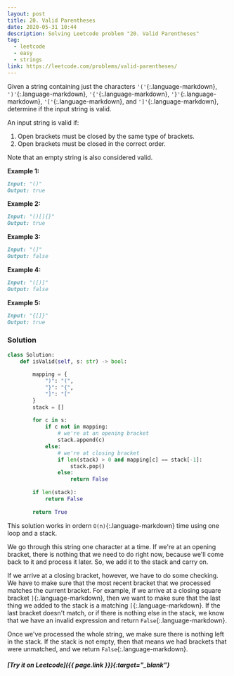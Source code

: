 ```yaml
---
layout: post
title: 20. Valid Parentheses
date: 2020-05-31 10:44
description: Solving Leetcode problem "20. Valid Parentheses"
tag:
  - leetcode
  - easy
  - strings
link: https://leetcode.com/problems/valid-parentheses/
---
```


Given a string containing just the characters `'('`{:.language-markdown}, `')'`{:.language-markdown}, `'{'`{:.language-markdown}, `'}'`{:.language-markdown}, `'['`{:.language-markdown}, and `']'`{:.language-markdown}, determine if the input string is valid.

An input string is valid if:

1. Open brackets must be closed by the same type of brackets.
2. Open brackets must be closed in the correct order.

Note that an empty string is also considered valid.

**Example 1:**

```markdown
Input: "()"
Output: true
```

**Example 2:**

```markdown
Input: "()[]{}"
Output: true
```

**Example 3:**

```markdown
Input: "(]"
Output: false
```

**Example 4:**

```markdown
Input: "([)]"
Output: false
```

**Example 5:**

```markdown
Input: "{[]}"
Output: true
```

### Solution

```python
class Solution:
    def isValid(self, s: str) -> bool:
        
        mapping = {
            ")": "(",
            "}": "{",
            "]": "["
        }
        stack = []
        
        for c in s:
            if c not in mapping:
                # we're at an opening bracket
                stack.append(c)
            else:
                # we're at closing bracket
                if len(stack) > 0 and mapping[c] == stack[-1]:
                    stack.pop()
                else:
                    return False
                
        if len(stack):
            return False
        
        return True
```

This solution works in ordern `O(n)`{:.language-markdown} time using one loop and a stack.

We go through this string one character at a time. If we're at an opening bracket, there is nothing that we need to do right now, because we'll come back to it and process it later. So, we add it to the stack and carry on.

If we arrive at a closing bracket, however, we have to do some checking. We have to make sure that the most recent bracket that we processed matches the current bracket. For example, if we arrive at a closing square bracket `]`{:.language-markdown}, then we want to make sure that the last thing we added to the stack is a matching `[`{:.language-markdown}. If the last bracket doesn't match, or if there is nothing else in the stack, we know that we have an invalid expression and return `False`{:.language-markdown}. 

Once we've processed the whole string, we make sure there is nothing left in the stack. If the stack is not empty, then that means we had brackets that were unmatched, and we return `False`{:.language-markdown}.

##### [Try it on Leetcode]({{ page.link }}){:target="_blank"}